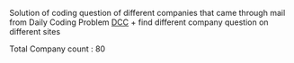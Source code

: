 Solution of coding question of different companies that came through mail from Daily Coding Problem [DCC](https://www.dailycodingproblem.com/) + find different company question on different sites

Total Company count : 80
